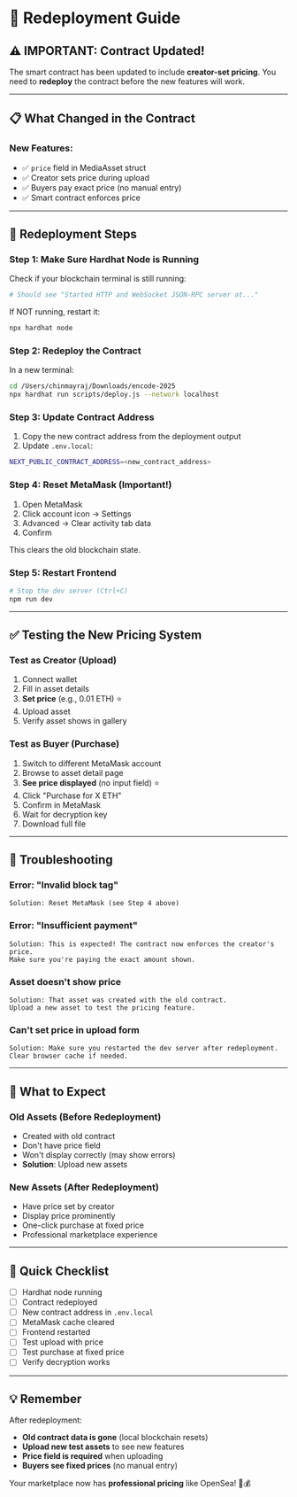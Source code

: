# 🔄 Redeployment Guide

## ⚠️ IMPORTANT: Contract Updated!

The smart contract has been updated to include **creator-set pricing**. You need to **redeploy** the contract before the new features will work.

---

## 📋 What Changed in the Contract

### New Features:
- ✅ `price` field in MediaAsset struct
- ✅ Creator sets price during upload
- ✅ Buyers pay exact price (no manual entry)
- ✅ Smart contract enforces price

---

## 🚀 Redeployment Steps

### **Step 1: Make Sure Hardhat Node is Running**

Check if your blockchain terminal is still running:
```bash
# Should see "Started HTTP and WebSocket JSON-RPC server at..."
```

If NOT running, restart it:
```bash
npx hardhat node
```

### **Step 2: Redeploy the Contract**

In a new terminal:
```bash
cd /Users/chinmayraj/Downloads/encode-2025
npx hardhat run scripts/deploy.js --network localhost
```

### **Step 3: Update Contract Address**

1. Copy the new contract address from the deployment output
2. Update `.env.local`:
```bash
NEXT_PUBLIC_CONTRACT_ADDRESS=<new_contract_address>
```

### **Step 4: Reset MetaMask (Important!)**

1. Open MetaMask
2. Click account icon → Settings
3. Advanced → Clear activity tab data
4. Confirm

This clears the old blockchain state.

### **Step 5: Restart Frontend**

```bash
# Stop the dev server (Ctrl+C)
npm run dev
```

---

## ✅ Testing the New Pricing System

### **Test as Creator (Upload)**

1. Connect wallet
2. Fill in asset details
3. **Set price** (e.g., 0.01 ETH) ⭐
4. Upload asset
5. Verify asset shows in gallery

### **Test as Buyer (Purchase)**

1. Switch to different MetaMask account
2. Browse to asset detail page
3. **See price displayed** (no input field) ⭐
4. Click "Purchase for X ETH"
5. Confirm in MetaMask
6. Wait for decryption key
7. Download full file

---

## 🐛 Troubleshooting

### **Error: "Invalid block tag"**
```
Solution: Reset MetaMask (see Step 4 above)
```

### **Error: "Insufficient payment"**
```
Solution: This is expected! The contract now enforces the creator's price.
Make sure you're paying the exact amount shown.
```

### **Asset doesn't show price**
```
Solution: That asset was created with the old contract.
Upload a new asset to test the pricing feature.
```

### **Can't set price in upload form**
```
Solution: Make sure you restarted the dev server after redeployment.
Clear browser cache if needed.
```

---

## 📝 What to Expect

### **Old Assets (Before Redeployment)**
- Created with old contract
- Don't have price field
- Won't display correctly (may show errors)
- **Solution**: Upload new assets

### **New Assets (After Redeployment)**
- Have price set by creator
- Display price prominently
- One-click purchase at fixed price
- Professional marketplace experience

---

## 🎯 Quick Checklist

- [ ] Hardhat node running
- [ ] Contract redeployed
- [ ] New contract address in `.env.local`
- [ ] MetaMask cache cleared
- [ ] Frontend restarted
- [ ] Test upload with price
- [ ] Test purchase at fixed price
- [ ] Verify decryption works

---

## 💡 Remember

After redeployment:
- **Old contract data is gone** (local blockchain resets)
- **Upload new test assets** to see new features
- **Price field is required** when uploading
- **Buyers see fixed prices** (no manual entry)

Your marketplace now has **professional pricing** like OpenSea! 🎨💰
